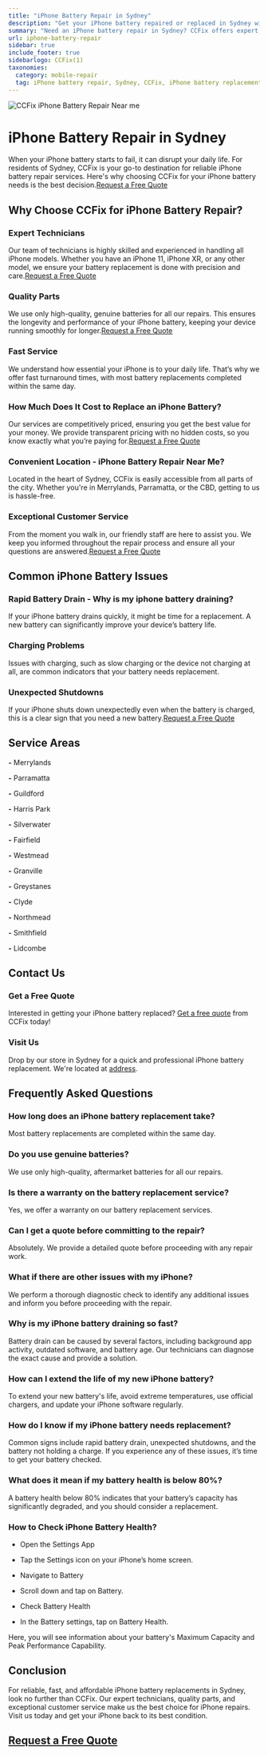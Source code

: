 ```yaml
---
title: "iPhone Battery Repair in Sydney"
description: "Get your iPhone battery repaired or replaced in Sydney with CCFix. Our expert technicians provide fast, reliable, and affordable battery services. Contact us for a free quote today!"
summary: "Need an iPhone battery repair in Sydney? CCFix offers expert, affordable, and fast battery replacement services. Get your free quote now!"
url: iphone-battery-repair
sidebar: true
include_footer: true
sidebarlogo: CCFix(1)
taxonomies:
  category: mobile-repair
  tag: iPhone battery repair, Sydney, CCFix, iPhone battery replacement
---
```


![CCFix iPhone Battery Repair Near me](/images/CCFix-iphone-battery-repair.webp "Get your iPhone battery repaired at CCFix in Merrylands/Parramatta/Guildford/Harris Park/Silverwater/Fairfield/Westmead/Granville/Greystanes/Clyde/Northmead/Smithfield/Lidcombe")

# iPhone Battery Repair in Sydney

When your iPhone battery starts to fail, it can disrupt your daily life. For residents of Sydney, CCFix is your go-to destination for reliable iPhone battery repair services. Here's why choosing CCFix for your iPhone battery needs is the best decision.[Request a Free Quote](https://form.jotform.com/241402975332857)

## Why Choose CCFix for iPhone Battery Repair?

### Expert Technicians
Our team of technicians is highly skilled and experienced in handling all iPhone models. Whether you have an iPhone 11, iPhone XR, or any other model, we ensure your battery replacement is done with precision and care.[Request a Free Quote](https://form.jotform.com/241402975332857)

### Quality Parts
We use only high-quality, genuine batteries for all our repairs. This ensures the longevity and performance of your iPhone battery, keeping your device running smoothly for longer.[Request a Free Quote](https://form.jotform.com/241402975332857)

### Fast Service
We understand how essential your iPhone is to your daily life. That’s why we offer fast turnaround times, with most battery replacements completed within the same day.

### How Much Does It Cost to Replace an iPhone Battery?
Our services are competitively priced, ensuring you get the best value for your money. We provide transparent pricing with no hidden costs, so you know exactly what you’re paying for.[Request a Free Quote](https://form.jotform.com/241402975332857)

### Convenient Location - iPhone Battery Repair Near Me?
Located in the heart of Sydney, CCFix is easily accessible from all parts of the city. Whether you're in Merrylands, Parramatta, or the CBD, getting to us is hassle-free.

### Exceptional Customer Service
From the moment you walk in, our friendly staff are here to assist you. We keep you informed throughout the repair process and ensure all your questions are answered.[Request a Free Quote](https://form.jotform.com/241402975332857)

## Common iPhone Battery Issues

### Rapid Battery Drain - Why is my iphone battery draining?
If your iPhone battery drains quickly, it might be time for a replacement. A new battery can significantly improve your device’s battery life.

### Charging Problems
Issues with charging, such as slow charging or the device not charging at all, are common indicators that your battery needs replacement.

### Unexpected Shutdowns
If your iPhone shuts down unexpectedly even when the battery is charged, this is a clear sign that you need a new battery.[Request a Free Quote](https://form.jotform.com/241402975332857)


## Service Areas

**-** Merrylands

**-** Parramatta

**-** Guildford

**-** Harris Park

**-** Silverwater

**-** Fairfield

**-** Westmead

**-** Granville

**-** Greystanes

**-** Clyde

**-** Northmead

**-** Smithfield

**-** Lidcombe

## Contact Us

### Get a Free Quote
Interested in getting your iPhone battery replaced? [Get a free quote](https://form.jotform.com/241402975332857) from CCFix today!

### Visit Us
Drop by our store in Sydney for a quick and professional iPhone battery replacement. We're located at [address](https://maps.app.goo.gl/AbisHTXzq2XqgA8c7).

## Frequently Asked Questions

### How long does an iPhone battery replacement take?
Most battery replacements are completed within the same day.

### Do you use genuine batteries?
We use only high-quality, aftermarket batteries for all our repairs.

### Is there a warranty on the battery replacement service?
Yes, we offer a warranty on our battery replacement services.

### Can I get a quote before committing to the repair?
Absolutely. We provide a detailed quote before proceeding with any repair work.

### What if there are other issues with my iPhone?
We perform a thorough diagnostic check to identify any additional issues and inform you before proceeding with the repair.

### Why is my iPhone battery draining so fast?
Battery drain can be caused by several factors, including background app activity, outdated software, and battery age. Our technicians can diagnose the exact cause and provide a solution.

### How can I extend the life of my new iPhone battery?
To extend your new battery's life, avoid extreme temperatures, use official chargers, and update your iPhone software regularly.

### How do I know if my iPhone battery needs replacement?
Common signs include rapid battery drain, unexpected shutdowns, and the battery not holding a charge. If you experience any of these issues, it’s time to get your battery checked.

### What does it mean if my battery health is below 80%? 
A battery health below 80% indicates that your battery’s capacity has significantly degraded, and you should consider a replacement.

### How to Check iPhone Battery Health?
 - Open the Settings App

 - Tap the Settings icon on your iPhone’s home screen.
  - Navigate to Battery

 - Scroll down and tap on Battery.
  - Check Battery Health

- In the Battery settings, tap on Battery Health.

Here, you will see information about your battery's Maximum Capacity and Peak Performance Capability.

## Conclusion

For reliable, fast, and affordable iPhone battery replacements in Sydney, look no further than CCFix. Our expert technicians, quality parts, and exceptional customer service make us the best choice for iPhone repairs. Visit us today and get your iPhone back to its best condition.

 ## [Request a Free Quote](https://form.jotform.com/241402975332857)

